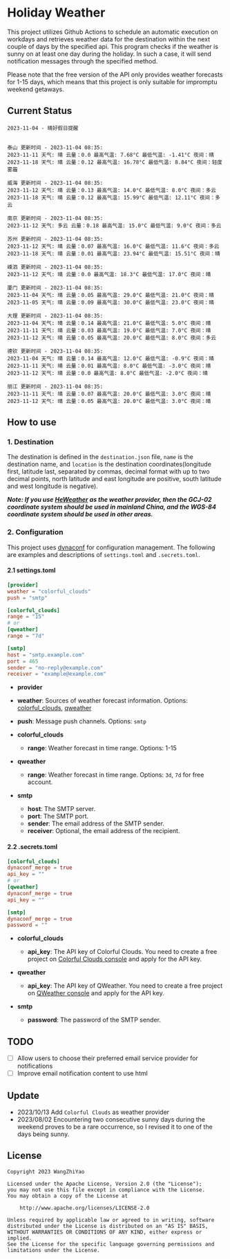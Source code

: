 # Holiday Weather

This project utilizes Github Actions to schedule an automatic execution on workdays and retrieves weather data for the destination within the next couple of days by the  specified api.
This program checks if the weather is sunny on at least one day during the holiday. In such a case, it will send notification messages through the specified method.

Please note that the free version of the API only provides weather forecasts for 1-15 days, which means that this project is only suitable for impromptu weekend getaways.

## Current Status

```
2023-11-04 - 晴好假日提醒


泰山 更新时间 - 2023-11-04 08:35:
2023-11-11 天气: 晴 云量：0.0 最高气温: 7.68°C 最低气温: -1.41°C 夜间：晴
2023-11-18 天气: 晴 云量：0.12 最高气温: 16.78°C 最低气温: 8.84°C 夜间：轻度雾霾

威海 更新时间 - 2023-11-04 08:35:
2023-11-12 天气: 晴 云量：0.13 最高气温: 14.0°C 最低气温: 8.0°C 夜间：多云
2023-11-18 天气: 晴 云量：0.12 最高气温: 15.99°C 最低气温: 12.11°C 夜间：多云

南京 更新时间 - 2023-11-04 08:35:
2023-11-12 天气: 多云 云量：0.18 最高气温: 15.0°C 最低气温: 9.0°C 夜间：多云

苏州 更新时间 - 2023-11-04 08:35:
2023-11-12 天气: 晴 云量：0.07 最高气温: 16.0°C 最低气温: 11.6°C 夜间：多云
2023-11-18 天气: 晴 云量：0.01 最高气温: 23.94°C 最低气温: 15.51°C 夜间：晴

嵊泗 更新时间 - 2023-11-04 08:35:
2023-11-12 天气: 晴 云量：0.0 最高气温: 18.3°C 最低气温: 17.0°C 夜间：晴

厦门 更新时间 - 2023-11-04 08:35:
2023-11-04 天气: 晴 云量：0.05 最高气温: 29.0°C 最低气温: 21.0°C 夜间：晴
2023-11-05 天气: 晴 云量：0.09 最高气温: 30.0°C 最低气温: 23.0°C 夜间：晴

大理 更新时间 - 2023-11-04 08:35:
2023-11-04 天气: 晴 云量：0.14 最高气温: 21.0°C 最低气温: 5.0°C 夜间：晴
2023-11-11 天气: 晴 云量：0.03 最高气温: 19.0°C 最低气温: 7.0°C 夜间：晴
2023-11-12 天气: 晴 云量：0.05 最高气温: 20.0°C 最低气温: 8.0°C 夜间：多云

德钦 更新时间 - 2023-11-04 08:35:
2023-11-04 天气: 晴 云量：0.14 最高气温: 12.0°C 最低气温: -0.9°C 夜间：晴
2023-11-11 天气: 晴 云量：0.01 最高气温: 8.0°C 最低气温: -3.0°C 夜间：晴
2023-11-12 天气: 晴 云量：0.0 最高气温: 8.0°C 最低气温: -2.0°C 夜间：晴

丽江 更新时间 - 2023-11-04 08:35:
2023-11-11 天气: 晴 云量：0.07 最高气温: 20.0°C 最低气温: 3.0°C 夜间：晴
2023-11-12 天气: 晴 云量：0.05 最高气温: 20.0°C 最低气温: 3.0°C 夜间：晴

```

## How to use

### 1. Destination

The destination is defined in the `destination.json` file, `name` is the destination name, and `location` is the destination coordinates(longitude first, latitude last, separated by commas, decimal format with up to two decimal points, north latitude and east longitude are positive, south latitude and west longitude is negative).

***Note: If you use [HeWeather](https://dev.qweather.com/docs/) as the weather provider, then the GCJ-02 coordinate system should be used in mainland China, and the WGS-84 coordinate system should be used in other areas.***

### 2. Configuration

This project uses [dynaconf](https://github.com/dynaconf/dynaconf) for configuration management. The following are examples and descriptions of `settings.toml`  and `.secrets.toml`.

#### 2.1 settings.toml

```toml
[provider]
weather = "colorful_clouds"
push = "smtp"

[colorful_clouds]
range = "15"
# or
[qweather]
range = "7d"

[smtp]
host = "smtp.example.com"
port = 465
sender = "no-reply@example.com"
receiver = "example@example.com"
```
-  **provider**
  - **weather**: Sources of weather forecast information. Options: [colorful_clouds](https://docs.caiyunapp.com/docs/daily), [qweather](https://dev.qweather.com/docs/api/weather/weather-daily-forecast/)
  - **push**: Message push channels. Options: `smtp`

- **colorful_clouds**
  - **range**:  Weather forecast in time range. Options: 1-15

- **qweather**
  - **range**: Weather forecast in time range. Options: `3d`, `7d` for free account.

- **smtp**
  - **host**: The SMTP server.
  - **port**: The SMTP port.
  - **sender**: The email address of the SMTP sender.
  - **receiver**: Optional, the email address of the recipient.

#### 2.2 .secrets.toml

```toml
[colorful_clouds]
dynaconf_merge = true
api_key = ""
# or
[qweather]
dynaconf_merge = true
api_key = ""

[smtp]
dynaconf_merge = true
password = ""
```

- **colorful_clouds**
  - **api_key**:  The API key of Colorful Clouds. You need to create a free project on [Colorful Clouds console](https://platform.caiyunapp.com/dashboard/index) and apply for the API key.

- **qweather**
  - **api_key**: The API key of QWeather. You need to create a free project on [QWeather console](https://console.qweather.com/#/console) and apply for the API key.

- **smtp**
  - **password**: The password of the SMTP sender.


## TODO

- [ ] Allow users to choose their preferred email service provider for notifications
- [ ] Improve email notification content to use html

## Update
- 2023/10/13 Add `Colorful Clouds` as weather provider 
- 2023/08/02 Encountering two consecutive sunny days during the weekend proves to be a rare occurrence, so I revised it to one of the days being sunny.

## License

    Copyright 2023 WangZhiYao
    
    Licensed under the Apache License, Version 2.0 (the "License");
    you may not use this file except in compliance with the License.
    You may obtain a copy of the License at
    
        http://www.apache.org/licenses/LICENSE-2.0
    
    Unless required by applicable law or agreed to in writing, software
    distributed under the License is distributed on an "AS IS" BASIS,
    WITHOUT WARRANTIES OR CONDITIONS OF ANY KIND, either express or implied.
    See the License for the specific language governing permissions and
    limitations under the License.
